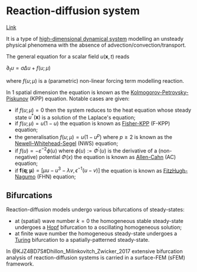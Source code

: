 # Reaction-diffusion system
[Link](https://en.wikipedia.org/wiki/Reaction%E2%80%93diffusion_system#)

It is a type of [high-dimensional dynamical system](HighDimensionalSystem.md) modelling an unsteady physical phenomena with the absence of advection/convection/transport.

The general equation for a scalar field $u(\boldsymbol{x},t)$ reads

$\partial_t u = \sigma\Delta u + f(u;\mu)$

where $f(u;\mu)$ is a (parametric) non-linear forcing term modelling reaction.

In $1$ spatial dimension the equation is known as the [Kolmogorov-Petrovsky-Piskunov](KPPequation.md) (KPP) equation. Notable cases are given:
* if $f(u;\mu)=0$ then the system reduces to the heat equation whose steady state $u^{* }(\boldsymbol{x})$ is a solution of the Laplace's equation;
* if $f(u;\mu)=u(1-u)$ the equation is known as [Fisher-KPP](F-KPPequation.md) (F-KPP) equation;
* the generalisation $f(u;\mu)=u(1-u^p)$ where $p\geq2$ is known as the [Newell–Whitehead-Segel](NWSequation.md) (NWS) equation; 
* if $f(u)=-\varepsilon^{-2}\phi(u)$ where $\phi(u):=\Phi^{'}(u)$ is the derivative of a (non-negative) potential $\Phi(x)$ the equation is known as [Allen-Cahn](ACequation.md) (AC) equation;
* if $\boldsymbol{f}(\boldsymbol{q};\boldsymbol{\mu})=[\mu u - u^3 -\lambda v, \epsilon^{-1}(u-v)]$ the equation is known as [FitzHugh-Nagumo](FHNequation.md) (FHN) equation;

## Bifurcations 

Reaction-diffusion models undergo various bifurcations of steady-states:
* at (spatial) wave number $k=0$ the homogeneous stable steady-state undergoes a [Hopf](HopfBifurcation.md) bifurcation to a oscillating homogeneous solution;
* at finite wave number the homogeneous steady-state undergoes a [Turing](TuringBifurcation.md) bifurcation to a spatially-patterned steady-state.

In @KJZ4BD7S#Dhillon_Milinkovitch_Zwicker_2017 extensive bifurcation analysis of reaction-diffusion systems is carried in a surface-FEM (sFEM) framework.
